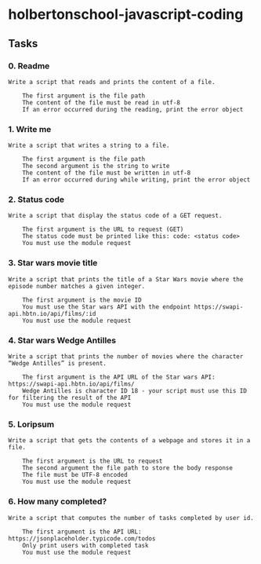 # holbertonschool-javascript-coding

## Tasks

### 0. Readme
    Write a script that reads and prints the content of a file.

        The first argument is the file path
        The content of the file must be read in utf-8
        If an error occurred during the reading, print the error object

### 1. Write me
    Write a script that writes a string to a file.

        The first argument is the file path
        The second argument is the string to write
        The content of the file must be written in utf-8
        If an error occurred during while writing, print the error object

### 2. Status code
    Write a script that display the status code of a GET request.

        The first argument is the URL to request (GET)
        The status code must be printed like this: code: <status code>
        You must use the module request

### 3. Star wars movie title
    Write a script that prints the title of a Star Wars movie where the episode number matches a given integer.

        The first argument is the movie ID
        You must use the Star wars API with the endpoint https://swapi-api.hbtn.io/api/films/:id
        You must use the module request

### 4. Star wars Wedge Antilles
    Write a script that prints the number of movies where the character “Wedge Antilles” is present.

        The first argument is the API URL of the Star wars API: https://swapi-api.hbtn.io/api/films/
        Wedge Antilles is character ID 18 - your script must use this ID for filtering the result of the API
        You must use the module request

### 5. Loripsum
    Write a script that gets the contents of a webpage and stores it in a file.

        The first argument is the URL to request
        The second argument the file path to store the body response
        The file must be UTF-8 encoded
        You must use the module request

### 6. How many completed?
    Write a script that computes the number of tasks completed by user id.

        The first argument is the API URL: https://jsonplaceholder.typicode.com/todos
        Only print users with completed task
        You must use the module request
